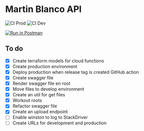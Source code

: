 # Martin Blanco API

![CI Prod](https://github.com/pataruco/martin-blanco/workflows/CI%20Prod/badge.svg)
![CI Dev](https://github.com/pataruco/martin-blanco/workflows/CI%20Dev/badge.svg)

[![Run in Postman](https://run.pstmn.io/button.svg)](https://app.getpostman.com/run-collection/8f4d16a4b130529776a8)

## To do

- [x] Create terraform models for cloud functions
- [x] Create production environment
- [x] Deploy production when release tag is created GitHub action
- [x] Create swagger file
- [x] Render swagger file en root
- [x] Move files to develop environment
- [x] Create an util for get files
- [x] Workout roots
- [x] Refactor swagger file
- [x] Create an upload endpoint
- [ ] Enable winston to log to StackDriver
- [ ] Create URLs for development and production
